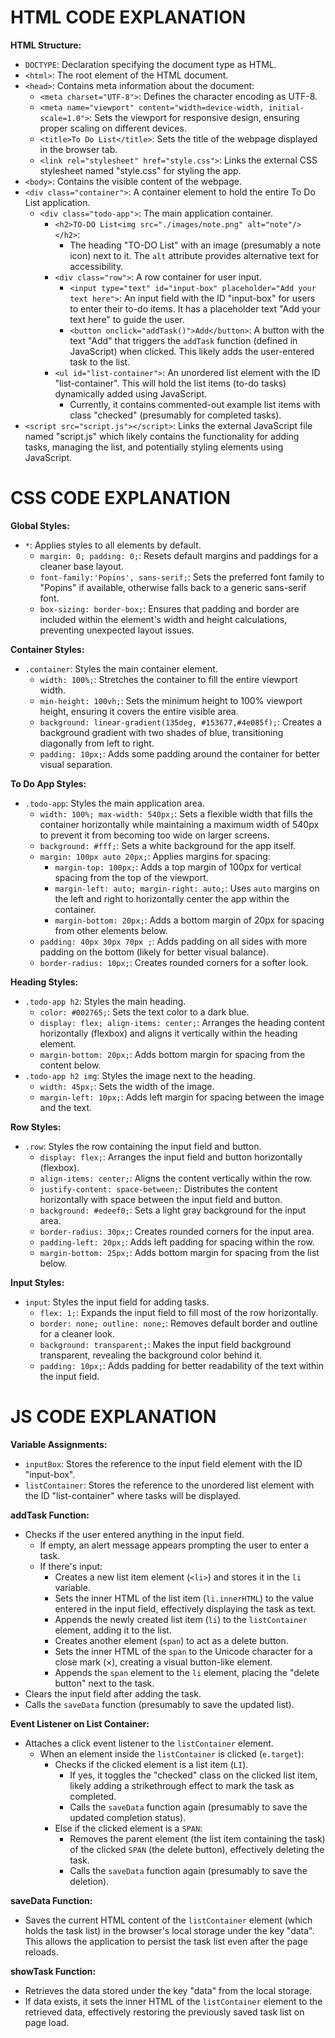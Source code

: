 # HTML CODE EXPLANATION

**HTML Structure:**

* `DOCTYPE`: Declaration specifying the document type as HTML.
* `<html>`: The root element of the HTML document.
* `<head>`: Contains meta information about the document:
    * `<meta charset="UTF-8">`: Defines the character encoding as UTF-8.
    * `<meta name="viewport" content="width=device-width, initial-scale=1.0">`: Sets the viewport for responsive design, ensuring proper scaling on different devices.
    * `<title>To Do List</title>`: Sets the title of the webpage displayed in the browser tab.
    * `<link rel="stylesheet" href="style.css">`: Links the external CSS stylesheet named "style.css" for styling the app.
* `<body>`: Contains the visible content of the webpage.
* `<div class="container">`: A container element to hold the entire To Do List application.
    * `<div class="todo-app">`: The main application container.
        * `<h2>TO-DO List<img src="./images/note.png" alt="note"/></h2>`:
            * The heading "TO-DO List" with an image (presumably a note icon) next to it. The `alt` attribute provides alternative text for accessibility.
        * `<div class="row">`: A row container for user input.
            * `<input type="text" id="input-box" placeholder="Add your text here">`: An input field with the ID "input-box" for users to enter their to-do items. It has a placeholder text "Add your text here" to guide the user.
            * `<button onclick="addTask()">Add</button>`: A button with the text "Add" that triggers the `addTask` function (defined in JavaScript) when clicked. This likely adds the user-entered task to the list.
        * `<ul id="list-container">`: An unordered list element with the ID "list-container". This will hold the list items (to-do tasks) dynamically added using JavaScript.
            * Currently, it contains commented-out example list items with class "checked" (presumably for completed tasks).
* `<script src="script.js"></script>`: Links the external JavaScript file named "script.js" which likely contains the functionality for adding tasks, managing the list, and potentially styling elements using JavaScript.

# CSS CODE EXPLANATION

**Global Styles:**

* `*`: Applies styles to all elements by default.
    * `margin: 0; padding: 0;`: Resets default margins and paddings for a cleaner base layout.
    * `font-family:'Popins', sans-serif;`: Sets the preferred font family to "Popins" if available, otherwise falls back to a generic sans-serif font.
    * `box-sizing: border-box;`: Ensures that padding and border are included within the element's width and height calculations, preventing unexpected layout issues.

**Container Styles:**

* `.container`: Styles the main container element. 
    * `width: 100%;`: Stretches the container to fill the entire viewport width.
    * `min-height: 100vh;`: Sets the minimum height to 100% viewport height, ensuring it covers the entire visible area.
    * `background: linear-gradient(135deg, #153677,#4e085f);`: Creates a background gradient with two shades of blue, transitioning diagonally from left to right.
    * `padding: 10px;`: Adds some padding around the container for better visual separation.

**To Do App Styles:**

* `.todo-app`: Styles the main application area.
    * `width: 100%; max-width: 540px;`: Sets a flexible width that fills the container horizontally while maintaining a maximum width of 540px to prevent it from becoming too wide on larger screens.
    * `background: #fff;`: Sets a white background for the app itself.
    * `margin: 100px auto 20px;`: Applies margins for spacing:
        * `margin-top: 100px;`: Adds a top margin of 100px for vertical spacing from the top of the viewport.
        * `margin-left: auto; margin-right: auto;`: Uses `auto` margins on the left and right to horizontally center the app within the container.
        * `margin-bottom: 20px;`: Adds a bottom margin of 20px for spacing from other elements below.
    * `padding: 40px 30px 70px ;`: Adds padding on all sides with more padding on the bottom (likely for better visual balance).
    * `border-radius: 10px;`: Creates rounded corners for a softer look.

**Heading Styles:**

* `.todo-app h2`: Styles the main heading.
    * `color: #002765;`: Sets the text color to a dark blue.
    * `display: flex; align-items: center;`: Arranges the heading content horizontally (flexbox) and aligns it vertically within the heading element.
    * `margin-bottom: 20px;`: Adds bottom margin for spacing from the content below.
* `.todo-app h2 img`: Styles the image next to the heading.
    * `width: 45px;`: Sets the width of the image.
    * `margin-left: 10px;`: Adds left margin for spacing between the image and the text.

**Row Styles:**

* `.row`: Styles the row containing the input field and button.
    * `display: flex;`: Arranges the input field and button horizontally (flexbox).
    * `align-items: center;`: Aligns the content vertically within the row.
    * `justify-content: space-between;`: Distributes the content horizontally with space between the input field and button.
    * `background: #edeef0;`: Sets a light gray background for the input area.
    * `border-radius: 30px;`: Creates rounded corners for the input area.
    * `padding-left: 20px;`: Adds left padding for spacing within the row.
    * `margin-bottom: 25px;`: Adds bottom margin for spacing from the list below.

**Input Styles:**

* `input`: Styles the input field for adding tasks.
    * `flex: 1;`: Expands the input field to fill most of the row horizontally.
    * `border: none; outline: none;`: Removes default border and outline for a cleaner look.
    * `background: transparent;`: Makes the input field background transparent, revealing the background color behind it.
    * `padding: 10px;`: Adds padding for better readability of the text within the input field.

# JS CODE EXPLANATION

**Variable Assignments:**

* `inputBox`: Stores the reference to the input field element with the ID "input-box".
* `listContainer`: Stores the reference to the unordered list element with the ID "list-container" where tasks will be displayed.

**addTask Function:**

* Checks if the user entered anything in the input field.
  * If empty, an alert message appears prompting the user to enter a task.
  * If there's input:
    * Creates a new list item element (`<li>`) and stores it in the `li` variable.
    * Sets the inner HTML of the list item (`li.innerHTML`) to the value entered in the input field, effectively displaying the task as text.
    * Appends the newly created list item (`li`) to the `listContainer` element, adding it to the list.
    * Creates another element (`span`) to act as a delete button.
    * Sets the inner HTML of the `span` to the Unicode character for a close mark (&#x00d7;), creating a visual button-like element.
    * Appends the `span` element to the `li` element, placing the "delete button" next to the task.
* Clears the input field after adding the task.
* Calls the `saveData` function (presumably to save the updated list).

**Event Listener on List Container:**

* Attaches a click event listener to the `listContainer` element.
  * When an element inside the `listContainer` is clicked (`e.target`):
    * Checks if the clicked element is a list item (`LI`).
      * If yes, it toggles the "checked" class on the clicked list item, likely adding a strikethrough effect to mark the task as completed.
      * Calls the `saveData` function again (presumably to save the updated completion status).
    * Else if the clicked element is a `SPAN`:
      * Removes the parent element (the list item containing the task) of the clicked `SPAN` (the delete button), effectively deleting the task.
      * Calls the `saveData` function again (presumably to save the deletion).

**saveData Function:**

* Saves the current HTML content of the `listContainer` element (which holds the task list) in the browser's local storage under the key "data". This allows the application to persist the task list even after the page reloads.

**showTask Function:**

* Retrieves the data stored under the key "data" from the local storage.
* If data exists, it sets the inner HTML of the `listContainer` element to the retrieved data, effectively restoring the previously saved task list on page load.

